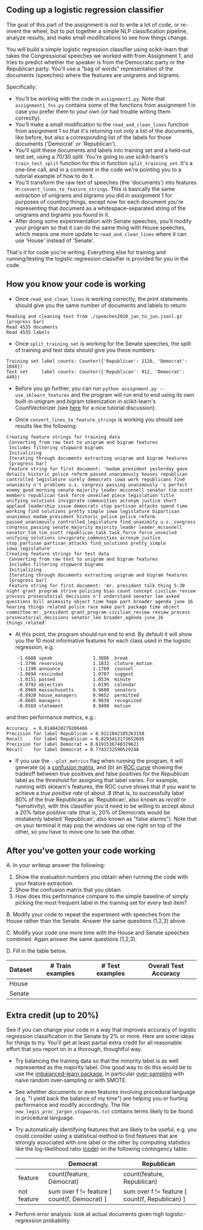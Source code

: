 ## Coding up a logistic regression classifier

The goal of this part of the assignment is *not* to write a lot of code, or re-invent the wheel, but to put together a simple NLP classification pipeline,  analyze results, and make small modifications to see how things change.

You will build a simple logistic regression classifier using scikit-learn that takes the Congressional speeches we worked with from Assignment 1, and tries to predict whether the speaker is from the Democratic party or the Republican party.  You'll use a "bag of words" representation of the documents (speeches) where the features are unigrams and bigrams. 

Specifically:

- You'll be working with the code in `assignment1.py`.  Note that `assignment1_fns.py` contains some of the functions from assignment 1 in case you prefer them to your own (or had trouble writing them correctly).
- You'll make a small modification to the `read_and_clean_lines` function from assignment 1 so that it's returning not only a list of the documents, like before, but also a corresponding list of the labels for those documents ('Democrat' or 'Republican'). 
- You'll split these documents and labels into training set and a held-out test set, using a 70/30 split.  You're going to use scikit-learn's `train_test_split` function for this in function `split_training_set`. It's a one-line call, and in a comment in the code we're pointing you to a tutorial example of how to do it.
- You'll transform the raw text of speeches (the 'documents') into features in `convert_lines_to_feature_strings`.  This is basically the same extraction of unigrams and bigrams you did in assignment 1 for purposes of counting things, except now for each document you're representing that document as a whitespace-separated string of the unigrams and bigrams you found in it.
- After doing some experimentation with Senate speeches, you'll modify your program so that it can do the same thing with House speeches, which means one more update to `read_and_clean_lines` where it can use 'House' instead of 'Senate'.

That's it for code you're writing.  Everything else for training and running/testing the logistic regression classifier is provided for you in the code.

## How you know your code is working

- Once `read_and_clean_lines` is working correctly, the print statements should give you the same number of documents and labels to return: 

```
Reading and cleaning text from ./speeches2020_jan_to_jun.jsonl.gz
[progress bar]
Read 4535 documents
Read 4535 labels
```

- Once `split_training_set` is working for the Senate speeches, the split of training and test data should give you these numbers:

```
Training set label counts: Counter({'Republican': 2126, 'Democrat': 1048})
Test set     label counts: Counter({'Republican': 912, 'Democrat': 449})
```

- Before you go further, you can run `python assignment.py --use_sklearn_features` and the program will run end to end using its own built-in unigram and bigram tokenization in scikit-learn's CountVectorizer (see [here](https://medium.com/swlh/understanding-count-vectorizer-5dd71530c1b) for a nice tutorial discussion).  

- Once `convert_lines_to_feature_strings` is working you should see results like the following:

```
Creating feature strings for training data
 Converting from raw text to unigram and bigram features
 Includes filtering stopword bigrams
 Initializing
 Iterating through documents extracting unigram and bigram features
 [progress bar]
 Feature string for first document: 'madam president yesterday gave details historic police reform passed unanimously houses republican controlled legislature surely democrats iowa work republicans find unanimity n't problems u.s. congress passing unanimously 's perfect enemy good morning senate majority leader mcconnell senator tim scott members republican task force unveiled piece legislation title unifying solutions invigorate communities acronym justice short applaud leadership issue democrats stop partisan attacks spend time working find solutions pretty simple iowa legislature bipartisan unanimous madam_president historic_police police_reform passed_unanimously controlled_legislature find_unanimity u.s._congress congress_passing senate_majority majority_leader leader_mcconnell senator_tim tim_scott republican_task task_force force_unveiled unifying_solutions invigorate_communities acronym_justice stop_partisan partisan_attacks find_solutions pretty_simple iowa_legislature'
Creating feature strings for test data
 Converting from raw text to unigram and bigram features
 Includes filtering stopword bigrams
 Initializing
 Iterating through documents extracting unigram and bigram features
 [progress bar]
 Feature string for first document: 'mr. president talk thing 5:30 night grant program strive policing bias count concept civilian review process prosecutorial decisions n't understand senator lee asked questions bill animosity object time hope part broader agenda june 16 hearing things related police race make part package time object committee mr._president grant_program civilian_review review_process prosecutorial_decisions senator_lee broader_agenda june_16 things_related'
```

- At this point, the program should run end to end. By default it will show you the 10 most informative features for each class used in the logistic regression, e.g.

```
	-1.6608	speak          		1.3086	break          
	-1.3796	reserving      		1.1832	cloture_motion 
	-1.1198	announce       		1.1760	counsel        
	-1.0694	rescinded      		1.0707	suggest        
	-1.0151	passed         		1.0534	minute         
	-0.9792	objection      		1.0195	calendar       
	-0.8969	massachusetts  		0.9680	senators       
	-0.8920	house_managers 		0.9652	permitted      
	-0.8685	managers       		0.9639	recognized     
	-0.8569	statement      		0.9498	motion 
```

and then performance metrics, e.g.:

```
Accuracy  = 0.8148420279206466
Precision for label Republican = 0.9111842105263158
Recall    for label Republican = 0.8293413173652695
Precision for label Democrat = 0.6191536748329621
Recall    for label Democrat = 0.7743732590529248
```

- If you use the `--plot_metrics` flag when running the program, it will generate (a) a [confusion matrix,](https://en.wikipedia.org/wiki/Confusion_matrix) and (b) an [ROC curve](https://en.wikipedia.org/wiki/Receiver_operating_characteristic) showing the tradeoff between true positives and false positives for the *Republican* label as the threshold for assigning that label varies. For example, running with sklearn's features, the ROC curve shows that if you want to achieve a *true positive rate* of about .8 (that is, to successfully label 80% of the true Republicans as 'Republican', also known as *recall* or *sensitivity), with this classifier you'd need to be willing to accept about a 20% false positive rate (that is, 20% of Democrats would be mistakenly labeled 'Republican', also known as "false alarms").  Note that on your terminal it may pop the windows up one right on top of the other, so you have to move one to see the other.


## After you've gotten your code working

A. In your writeup answer the following:

1. Show the evaluation numbers you obtain when running the code with your feature extraction.
1. Show the confusion matrix that you obtain.
3. How does this performance compare to the simple baseline of simply picking the most frequent label in the training set for every test item?

B. Modify your code to repeat the experiment with speeches from the House rather than the Senate.  Answer the same questions (1,2,3) above.

C. Modify your code one more time with the House and Senate speeches combined.  Again answer the same questions (1,2,3).

D. Fill in the table below. 


| Dataset       | # Train examples |  # Test examples | Overall Test Accuracy | 
| -----------   | -------------- | -------------- | -------------  |
| House         |                |                |         |
| Senate        |                |                |         |


## Extra credit (up to 20%)


See if you can change your code in a way that improves accuracy of logistic regression classification in the Senate by 2% or more. Here are some ideas for things to try.  You'll get at least partial extra credit for all reasonable effort that you report on in a thorough, thoughtful way.

- Try balancing the training data so that the minority label is as well represented as the majority label.  One good way to do this would be to use the [imbalanced-learn package](http://glemaitre.github.io/imbalanced-learn/index.html), in particular [over-sampling](https://imbalanced-learn.org/stable/over_sampling.html) with naive random over-sampling or with SMOTE.
- See whether documents or even features involving procedural language (e.g. "I yield back the balance of my time") are helping you or hurting performance and modify accordingly. The file `new_legis_proc_jargon_stopwords.txt` contains terms likely to be found in procedural language.
- Try automatically identifying features that are likely to be useful, e.g. you could consider using a statistical method to find features that are strongly associated with one label or the other by computing statistics like the log-likelihood ratio ([code](https://github.com/tdunning/python-llr)) on the following contingency table:

	
	|           |  Democrat  |  Republican  |
	| ---       |  -------- |  ----------  |
	|  feature      |  count(feature, Democrat) | count(feature, Republican) |
	|  not feature  |  sum over f != feature [ count(f, Democrat) ] | sum over f != feature [ count(f, Republican) ]|
- Perform error analysis: look at actual documents given high logistic-regression probability 
